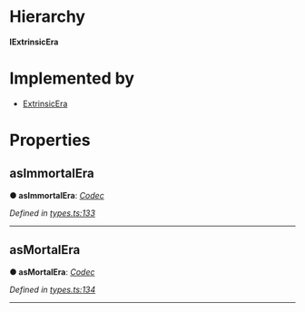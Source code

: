 

# Hierarchy

**IExtrinsicEra**

# Implemented by

* [ExtrinsicEra](../classes/_type_extrinsicera_.extrinsicera.md)

# Properties

<a id="asimmortalera"></a>

##  asImmortalEra

**● asImmortalEra**: *[Codec](_types_.codec.md)*

*Defined in [types.ts:133](https://github.com/polkadot-js/api/blob/2d94ac7/packages/types/src/types.ts#L133)*

___
<a id="asmortalera"></a>

##  asMortalEra

**● asMortalEra**: *[Codec](_types_.codec.md)*

*Defined in [types.ts:134](https://github.com/polkadot-js/api/blob/2d94ac7/packages/types/src/types.ts#L134)*

___

